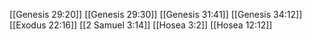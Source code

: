 [[Genesis 29:20]]
[[Genesis 29:30]]
[[Genesis 31:41]]
[[Genesis 34:12]]
[[Exodus 22:16]]
[[2 Samuel 3:14]]
[[Hosea 3:2]]
[[Hosea 12:12]]

